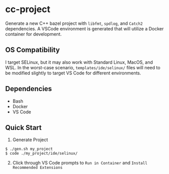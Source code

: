 # cc-project

Generate a new C++ bazel project with `libfmt`, `spdlog`, and `Catch2` dependencies. A VSCode environment is generated that will utilize a Docker container for development.

## OS Compatibility

I target SELinux, but it may also work with Standard Linux, MacOS, and WSL. In the worst-case scenario, `templates/ide/selinux/` files will need to be modified slightly to target VS Code for different environments.

## Dependencies

* Bash
* Docker
* VS Code

## Quick Start

1. Generate Project
```
$ ./gen.sh my_project
$ code ./my_project/ide/selinux/
```
2. Click through VS Code prompts to `Run in Container` and `Install Recommended Extensions`

